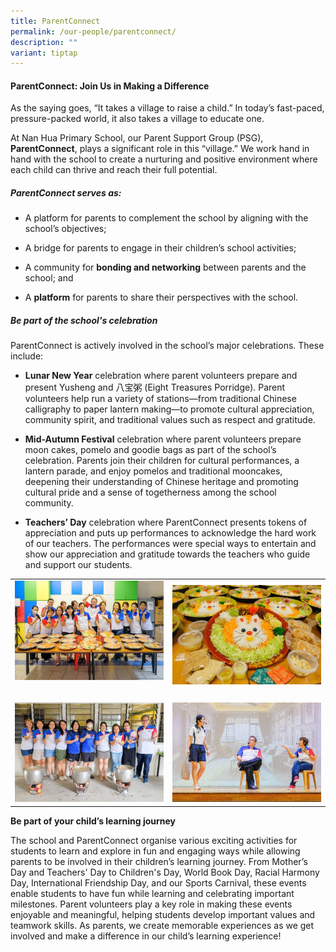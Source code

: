 ```yaml
---
title: ParentConnect
permalink: /our-people/parentconnect/
description: ""
variant: tiptap
---
```

<h4><strong>ParentConnect: Join Us in Making a Difference</strong></h4>
<p>As the saying goes, “It takes a village to raise a child.” In today’s
fast-paced, pressure-packed world, it also takes a village to educate one.</p>
<p>At Nan Hua Primary School, our Parent Support Group (PSG), <strong>ParentConnect</strong>,
plays a significant role in this “village.” We work hand in hand with the
school to create a nurturing and positive environment where each child
can thrive and reach their full potential.</p>
<h5><strong>ParentConnect serves as:</strong></h5>
<ul data-tight="true" class="tight">
<li>
<p>A platform for parents to complement the school by aligning with the school’s
objectives;</p>
</li>
<li>
<p>A bridge for parents to engage in their children’s school activities;</p>
</li>
<li>
<p>A community for <strong>bonding and networking</strong> between parents
and the school; and</p>
</li>
<li>
<p>A <strong>platform</strong> for parents to share their perspectives with
the school.</p>
</li>
</ul>
<h5><strong>Be part of the school's celebration</strong></h5>
<p>ParentConnect is actively involved in the school’s major celebrations.
These include:</p>
<ul>
<li>
<p><strong>Lunar New Year</strong> celebration where parent volunteers prepare
and present Yusheng and 八宝粥 (Eight Treasures Porridge). Parent volunteers
help run a variety of stations—from traditional Chinese calligraphy to
paper lantern making—to promote cultural appreciation, community spirit,
and traditional values such as respect and gratitude.</p>
</li>
<li>
<p><strong>Mid-Autumn Festival</strong> celebration where parent volunteers
prepare moon cakes, pomelo and goodie bags as part of the school’s celebration.
Parents join their children for cultural performances, a lantern parade,
and enjoy pomelos and traditional mooncakes, deepening their understanding
of Chinese heritage and promoting cultural pride and a sense of togetherness
among the school community.</p>
</li>
<li>
<p><strong>Teachers’ Day</strong> celebration where ParentConnect presents
tokens of appreciation and puts up performances to acknowledge the hard
work of our teachers. The performances were special ways to entertain and
show our appreciation and gratitude towards the teachers who guide and
support our students.</p>
</li>
</ul>
<p></p>
<table style="minWidth: 50px">
<colgroup>
<col>
<col>
</colgroup>
<tbody>
<tr>
<td rowspan="1" colspan="1">
<div class="isomer-image-wrapper">
<img style="width: 100%" height="auto" width="100%" alt="" src="/images/Picture1.jpg">
</div>
<p></p>
</td>
<td rowspan="1" colspan="1">
<div class="isomer-image-wrapper">
<img style="width: 100%" height="auto" width="100%" alt="" src="/images/Picture2.jpg">
</div>
</td>
</tr>
<tr>
<td rowspan="1" colspan="1">
<p></p>
<div class="isomer-image-wrapper">
<img style="width: 100%" height="auto" width="100%" alt="" src="/images/Picture3.jpg">
</div>
</td>
<td rowspan="1" colspan="1">
<p></p>
<div class="isomer-image-wrapper">
<img style="width: 100%" height="auto" width="100%" alt="" src="/images/Picture4.jpg">
</div>
</td>
</tr>
</tbody>
</table>
<p></p>
<p><strong>Be part of your child’s learning journey</strong>
</p>
<p></p>
<p>The school and ParentConnect organise various exciting activities for
students to learn and explore in fun and engaging ways while allowing parents
to be involved in their children’s learning journey. From Mother’s Day
and Teachers' Day to Children's Day, World Book Day, Racial Harmony Day,
International Friendship Day, and our Sports Carnival, these events enable
students to have fun while learning and celebrating important milestones.
Parent volunteers play a key role in making these events enjoyable and
meaningful, helping students develop important values and teamwork skills.
As parents, we create memorable experiences as we get involved and make
a difference in our child’s learning experience!</p>
<p></p>
<p></p>